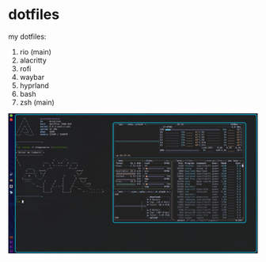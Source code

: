 # dotfiles
my dotfiles:
1. rio (main)
2. alacritty
3. rofi
4. waybar
5. hyprland
6. bash
7. zsh (main)

![desktop](https://raw.githubusercontent.com/hobbit-linux-42/dotfiles/main/screenshoots/desktop.png)
